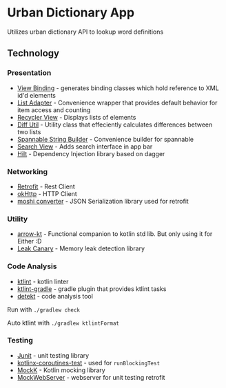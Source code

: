 # Urban Dictionary App
Utilizes urban dictionary API to lookup word definitions

## Technology
### Presentation
- [View Binding](https://developer.android.com/topic/libraries/view-binding) - generates binding classes which hold reference to XML id'd elements
- [List Adapter](https://developer.android.com/reference/kotlin/androidx/recyclerview/widget/ListAdapter) - Convenience wrapper that provides default behavior for item access and counting
- [Recycler View](https://developer.android.com/reference/kotlin/androidx/recyclerview/widget/RecyclerView) - Displays lists of elements
- [Diff Util](https://developer.android.com/reference/androidx/recyclerview/widget/DiffUtil) - Utility class that effeciently calculates differences between two lists
- [Spannable String Builder](https://developer.android.com/reference/android/text/SpannableStringBuilder) - Convenience builder for spannable
- [Search View](https://developer.android.com/training/search/setup) - Adds search interface in app bar
- [Hilt](https://dagger.dev/hilt/) - Dependency Injection library based on dagger

### Networking
- [Retrofit](https://square.github.io/retrofit/) - Rest Client
- [okHttp](https://github.com/square/okhttp) - HTTP Client
- [moshi converter](https://github.com/square/retrofit/tree/master/retrofit-converters/moshi) - JSON Serialization library used for retrofit

### Utility
- [arrow-kt](https://github.com/arrow-kt/arrow) - Functional companion to kotlin std lib. But only using it for Either :D
- [Leak Canary](https://square.github.io/leakcanary/) - Memory leak detection library

### Code Analysis
- [ktlint](https://github.com/pinterest/ktlint) - kotlin linter
- [ktlint-gradle](https://github.com/jlleitschuh/ktlint-gradle) - gradle plugin that provides ktlint tasks
- [detekt](https://github.com/detekt/detekt) - code analysis tool

Run with `./gradlew check`

Auto ktlint with `./gradlew ktlintFormat`

### Testing
- [Junit](https://junit.org/junit4/) - unit testing library
- [kotlinx-coroutines-test](https://kotlin.github.io/kotlinx.coroutines/kotlinx-coroutines-test/) - used for `runBlockingTest`
- [MockK](https://mockk.io/) - Kotlin mocking library
- [MockWebServer](https://github.com/square/okhttp/tree/master/mockwebserver) - webserver for unit testing retrofit